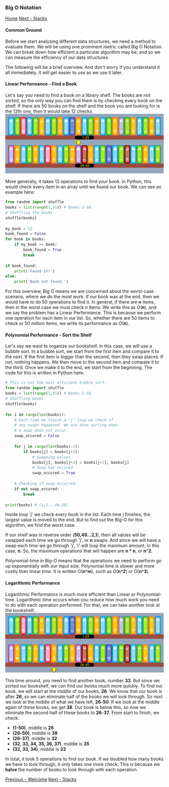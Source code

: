 ### Big O Notation

[Home](0-Welcome.md)
[Next - Stacks](1-Stacks.md)

#### Common Ground
Before we start analyzing different data structures, we need a method to evaluate them. We will be using one prominent metric called Big O Notation. We can break down how efficient a particular algorithm may be, and so we can measure the efficiency of our data structures.

The following will be a brief overview. And don't worry if you understand it all immediately. It will get easier to use as we use it later.

#### Linear Performance - Find a Book
Let's say you need to find a book on a library shelf. The books are not sorted, so the only way you can find them is by checking every book on the shelf.
If there are 50 books on the shelf and the book you are looking for is the 12th one, then it would take 12 checks. 
![](./images/bookshelf12.bmp)

More generally, it takes 12 operations to find your book. In Python, this would check every item in an array until we found our book. We can see an example here:
```python
from random import shuffle
books = list(range(1,51)) # Books 1-50
# Shuffling the books
shuffle(books)

my_book = 12
book_found = False
for book in books:
    if my_book == book:
        book_found = True
        break

if book_found:
    print('Found it!')
else:
    print('Book not found.')
```
For this overview, Big O means we are concerned about the worst-case scenario, where we do the most work. If our book was at the end, then we would have to do 50 operations to find it.
In general, if there are **n** items, then in the worst case we must check n items. We write this as O(**n**), and we say the problem has a Linear Performance. This is because we perform one operation for each item in our list. So, whether there are 50 items to check or 50 million items, we write its performance as O(**n**).

#### Polynomial Performance - Sort the Shelf
Let's say we want to organize our bookshelf. In this case, we will use a bubble sort. In a bubble sort, we start from the first item and compare it to the next. If the first item is bigger than the second, then they swap places. If not, nothing happens. We then move to the second item and compare it to the third. Once we make it to the end, we start from the beginning. The code for this is written in Python here:
```python
# This is not the most efficient bubble sort.
from random import shuffle
books = list(range(1,51)) # Books 1-50
# Shuffling books
shuffle(books)

for i in range(len(books)):
    # Each time we finish a 'j' loop we check if
    # any swaps happened. We are done sorting when
    # a swap does not occur.
    swap_occured = False

    for j in range(len(books)-1):
        if books[j] > books[j+1]:
            # Swapping values
            books[j], books[j+1] = books[j+1], books[j]
            # Swap has occured
            swap_occured = True

    # Checking if swap occurred.
    if not swap_occured:
        break

print(books) # [1,2...49,50]
```
Inside loop 'j' we check every book in the list. Each time j finishes, the largest value is moved to the end. But to find out the Big-O for this algorithm, we find the worst case. 

If our shelf was in reverse order (**50,49...2,1**), then all values will be swapped each time we go through 'j', or **n** swaps. And since we will have a swap each time we go through 'j', 'i' will loop the maximum amount, in this case, **n**. So, the maximum operations that will happen are **n * n**, or **n^2**.

Polynomial-time in Big-O means that the operations we need to perform go up exponentially with our input size. Polynomial time is slower and more costly than linear time. It is written O(**n^m**), such as O(**n^2**) or O(**n^3**).

#### Logarithmic Performance

Logarithmic Performance is much more efficient than Linear or Polynomial-time. Logarithmic time occurs when you reduce how much work you need to do with each operation performed. For that, we can take another look at the bookshelf.
![](./images/bookshelf50.bmp)

This time around, you need to find another book, number **33**. But since we sorted our bookshelf, we can find our books much more quickly. To find our book, we will start at the middle of our books, **26**. We know that our book is after **26**, so we can eliminate half of the books we will look through. So next we look at the middle of what we have left, **26**-**50**. If we look at the middle again of these books, we get **38**. Our book is below this, so now we eliminate the second half of these books to **26**-**37**. From start to finish, we check:
- **(1-50)**, middle is **26**
- **(26-50)**, middle is **38**
- **(26-37)**, middle is **32**
- **(32, 33, 34, 35, 36, 37)**, middle is **35**
- **(32, 33, 34)**, middle is **33**

In total, it took 5 operations to find our book. If we doubled how many books we have to look through, it only takes one more check. This is because we **halve** the number of books to look through with each operation.

[Previous - Welcome](0-Welcome.md)
[Next - Stacks](1-Stacks.md)
